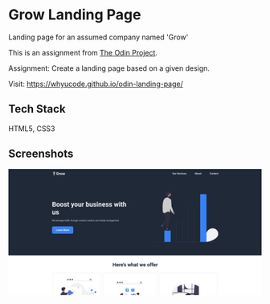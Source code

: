 
# Grow Landing Page

Landing page for an assumed company named 'Grow'

This is an assignment from [The Odin Project](https://www.theodinproject.com/).

Assignment: Create a landing page based on a given design.

Visit: https://whyucode.github.io/odin-landing-page/

## Tech Stack

HTML5, CSS3


## Screenshots

![App Screenshot](./images/grow-landing-page.png)

